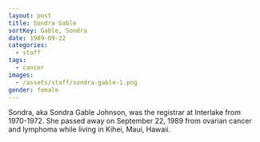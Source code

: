 ```yaml
---
layout: post
title: Sondra Gable
sortKey: Gable, Sondra
date: 1989-09-22
categories:
  - staff
tags:
  - cancer
images:
  - /assets/staff/sondra-gable-1.png
gender: female
---
```


Sondra, aka Sondra Gable Johnson, was the registrar at Interlake from 1970-1972. She passed away on September 22, 1989 from ovarian cancer and lymphoma while living in Kihei, Maui, Hawaii.
